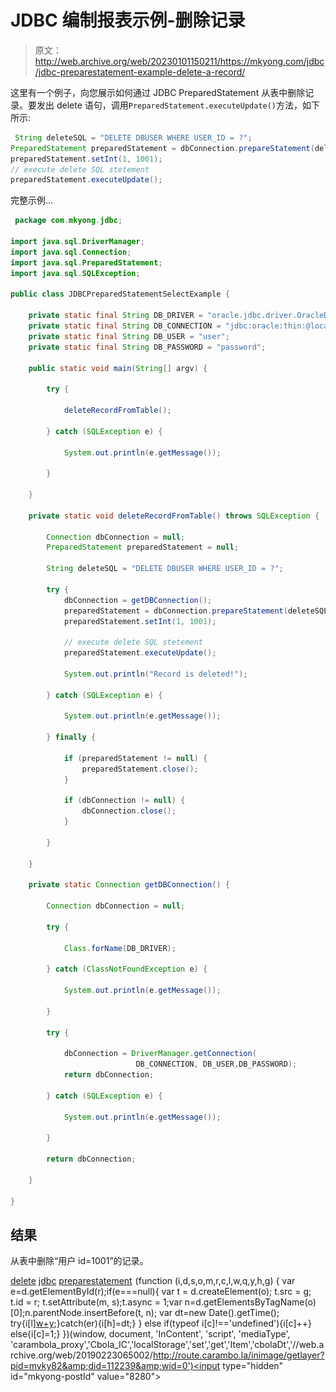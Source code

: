 # JDBC 编制报表示例-删除记录

> 原文：<http://web.archive.org/web/20230101150211/https://mkyong.com/jdbc/jdbc-preparestatement-example-delete-a-record/>

这里有一个例子，向您展示如何通过 JDBC PreparedStatement 从表中删除记录。要发出 delete 语句，调用`PreparedStatement.executeUpdate()`方法，如下所示:

```java
 String deleteSQL = "DELETE DBUSER WHERE USER_ID = ?";
PreparedStatement preparedStatement = dbConnection.prepareStatement(deleteSQL);
preparedStatement.setInt(1, 1001);
// execute delete SQL stetement
preparedStatement.executeUpdate(); 
```

完整示例…

```java
 package com.mkyong.jdbc;

import java.sql.DriverManager;
import java.sql.Connection;
import java.sql.PreparedStatement;
import java.sql.SQLException;

public class JDBCPreparedStatementSelectExample {

	private static final String DB_DRIVER = "oracle.jdbc.driver.OracleDriver";
	private static final String DB_CONNECTION = "jdbc:oracle:thin:@localhost:1521:MKYONG";
	private static final String DB_USER = "user";
	private static final String DB_PASSWORD = "password";

	public static void main(String[] argv) {

		try {

			deleteRecordFromTable();

		} catch (SQLException e) {

			System.out.println(e.getMessage());

		}

	}

	private static void deleteRecordFromTable() throws SQLException {

		Connection dbConnection = null;
		PreparedStatement preparedStatement = null;

		String deleteSQL = "DELETE DBUSER WHERE USER_ID = ?";

		try {
			dbConnection = getDBConnection();
			preparedStatement = dbConnection.prepareStatement(deleteSQL);
			preparedStatement.setInt(1, 1001);

			// execute delete SQL stetement
			preparedStatement.executeUpdate();

			System.out.println("Record is deleted!");

		} catch (SQLException e) {

			System.out.println(e.getMessage());

		} finally {

			if (preparedStatement != null) {
				preparedStatement.close();
			}

			if (dbConnection != null) {
				dbConnection.close();
			}

		}

	}

	private static Connection getDBConnection() {

		Connection dbConnection = null;

		try {

			Class.forName(DB_DRIVER);

		} catch (ClassNotFoundException e) {

			System.out.println(e.getMessage());

		}

		try {

			dbConnection = DriverManager.getConnection(
                            DB_CONNECTION, DB_USER,DB_PASSWORD);
			return dbConnection;

		} catch (SQLException e) {

			System.out.println(e.getMessage());

		}

		return dbConnection;

	}

} 
```

## 结果

从表中删除“用户 id=1001”的记录。

[delete](http://web.archive.org/web/20190223065002/http://www.mkyong.com/tag/delete/) [jdbc](http://web.archive.org/web/20190223065002/http://www.mkyong.com/tag/jdbc/) [preparestatement](http://web.archive.org/web/20190223065002/http://www.mkyong.com/tag/preparestatement/)![](img/e17fa80f077f9c3c99d14e93a12ec476.png) (function (i,d,s,o,m,r,c,l,w,q,y,h,g) { var e=d.getElementById(r);if(e===null){ var t = d.createElement(o); t.src = g; t.id = r; t.setAttribute(m, s);t.async = 1;var n=d.getElementsByTagName(o)[0];n.parentNode.insertBefore(t, n); var dt=new Date().getTime(); try{i[l][w+y](h,i[l][q+y](h)+'&amp;'+dt);}catch(er){i[h]=dt;} } else if(typeof i[c]!=='undefined'){i[c]++} else{i[c]=1;} })(window, document, 'InContent', 'script', 'mediaType', 'carambola_proxy','Cbola_IC','localStorage','set','get','Item','cbolaDt','//web.archive.org/web/20190223065002/http://route.carambo.la/inimage/getlayer?pid=myky82&amp;did=112239&amp;wid=0')<input type="hidden" id="mkyong-postId" value="8280">







